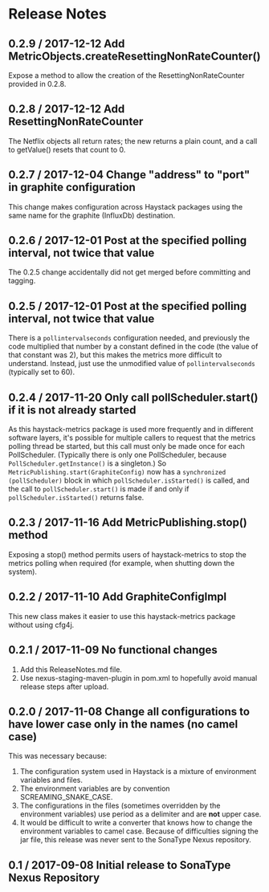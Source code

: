 # Release Notes

## 0.2.9 / 2017-12-12 Add MetricObjects.createResettingNonRateCounter()
Expose a method to allow the creation of the ResettingNonRateCounter provided in 0.2.8.

## 0.2.8 / 2017-12-12 Add ResettingNonRateCounter
The Netflix objects all return rates; the new returns a plain count, and a call to getValue() resets that count to 0.

## 0.2.7 / 2017-12-04 Change "address" to "port" in graphite configuration
This change makes configuration across Haystack packages using the same name for the graphite (InfluxDb) destination.

## 0.2.6 / 2017-12-01 Post at the specified polling interval, not twice that value
The 0.2.5 change accidentally did not get merged before committing and tagging.

## 0.2.5 / 2017-12-01 Post at the specified polling interval, not twice that value
There is a `pollintervalseconds` configuration needed, and previously the code multiplied that number by a constant
defined in the code (the value of that constant was 2), but this makes the metrics more difficult to understand.
Instead, just use the unmodified value of `pollintervalseconds` (typically set to 60).

## 0.2.4 / 2017-11-20 Only call pollScheduler.start() if it is not already started
As this haystack-metrics package is used more frequently and in different software layers, it's possible for multiple
callers to request that the metrics polling thread be started, but this call must only be made once for each
PollScheduler. (Typically there is only one PollScheduler, because `PollScheduler.getInstance()` is a singleton.)
So `MetricPublishing.start(GraphiteConfig)` now has a `synchronized (pollScheduler)` block in which 
`pollScheduler.isStarted()` is called, and the call to `pollScheduler.start()` is made if and only if
`pollScheduler.isStarted()` returns false.

## 0.2.3 / 2017-11-16 Add MetricPublishing.stop() method
Exposing a stop() method permits users of haystack-metrics to stop the metrics polling when required (for example, 
when shutting down the system).

## 0.2.2 / 2017-11-10 Add GraphiteConfigImpl
This new class makes it easier to use this haystack-metrics package without using cfg4j.

## 0.2.1 / 2017-11-09 No functional changes
1. Add this ReleaseNotes.md file.
2. Use nexus-staging-maven-plugin in pom.xml to hopefully avoid manual release steps after upload.
 
## 0.2.0 / 2017-11-08 Change all configurations to have lower case only in the names (no camel case)
This was necessary because:
1. The configuration system used in Haystack is a mixture of environment variables and files.
2. The environment variables are by convention SCREAMING_SNAKE_CASE.
3. The configurations in the files (sometimes overridden by the environment variables) use period as a delimiter and are
**not** upper case.
4. It would be difficult to write a converter that knows how to change the environment variables to camel case.
Because of difficulties signing the jar file, this release was never sent to the SonaType Nexus repository.

## 0.1 / 2017-09-08 Initial release to SonaType Nexus Repository